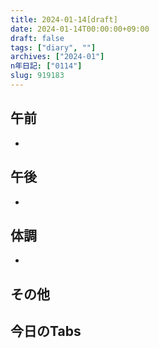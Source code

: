 ```yaml
---
title: 2024-01-14[draft]
date: 2024-01-14T00:00:00+09:00
draft: false
tags: ["diary", ""]
archives: ["2024-01"]
n年日記: ["0114"]
slug: 919183
---
```

## 午前
- 
## 午後
- 
## 体調
- 
## その他
## 今日のTabs